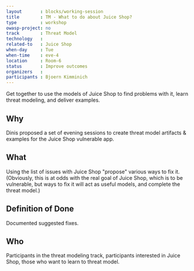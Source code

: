 ```yaml
---
layout       : blocks/working-session
title        : TM - What to do about Juice Shop?
type         : workshop
owasp-project: no
track        : Threat Model
technology   :
related-to   : Juice Shop
when-day     : Tue
when-time    : eve-4
location     : Room-6
status       : Improve outcomes
organizers   :
participants : Bjoern Kimminich
---
```


Get together to use the models of Juice Shop to find problems with it, learn threat modeling, and deliver examples.

## Why

Dinis proposed a set of evening sessions to create threat model artifacts & examples for the Juice Shop vulnerable app.

## What

Using the list of issues with Juice Shop "propose" various ways to fix it.  (Obviously, this is at odds with the real goal of Juice Shop, which is to be vulnerable, but ways to fix it will act as useful models, and complete the threat model.)

## Definition of Done

Documented suggested fixes.
## Who

Participants in the threat modeling track, participants interested in Juice Shop, those who want to learn to threat model.

